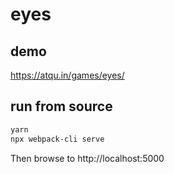 # eyes

## demo

<https://atqu.in/games/eyes/>

## run from source
```bash
yarn
npx webpack-cli serve
```

Then browse to http://localhost:5000

